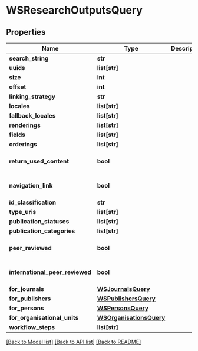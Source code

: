 # WSResearchOutputsQuery

## Properties
Name | Type | Description | Notes
------------ | ------------- | ------------- | -------------
**search_string** | **str** |  | [optional] 
**uuids** | **list[str]** |  | [optional] 
**size** | **int** |  | [optional] 
**offset** | **int** |  | [optional] 
**linking_strategy** | **str** |  | [optional] 
**locales** | **list[str]** |  | [optional] 
**fallback_locales** | **list[str]** |  | [optional] 
**renderings** | **list[str]** |  | [optional] 
**fields** | **list[str]** |  | [optional] 
**orderings** | **list[str]** |  | [optional] 
**return_used_content** | **bool** |  | [optional] [default to False]
**navigation_link** | **bool** |  | [optional] [default to False]
**id_classification** | **str** |  | [optional] 
**type_uris** | **list[str]** |  | [optional] 
**publication_statuses** | **list[str]** |  | [optional] 
**publication_categories** | **list[str]** |  | [optional] 
**peer_reviewed** | **bool** |  | [optional] [default to False]
**international_peer_reviewed** | **bool** |  | [optional] [default to False]
**for_journals** | [**WSJournalsQuery**](WSJournalsQuery.md) |  | [optional] 
**for_publishers** | [**WSPublishersQuery**](WSPublishersQuery.md) |  | [optional] 
**for_persons** | [**WSPersonsQuery**](WSPersonsQuery.md) |  | [optional] 
**for_organisational_units** | [**WSOrganisationsQuery**](WSOrganisationsQuery.md) |  | [optional] 
**workflow_steps** | **list[str]** |  | [optional] 

[[Back to Model list]](../README.md#documentation-for-models) [[Back to API list]](../README.md#documentation-for-api-endpoints) [[Back to README]](../README.md)


